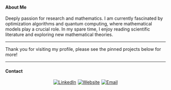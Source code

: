 #### About Me

Deeply passion for research and mathematics. I am currently fascinated by optimization algorithms and quantum computing, where mathematical models play a crucial role. In my spare time, I enjoy reading scientific literature and exploring new mathematical theories.

---

Thank you for visiting my profile, please see the pinned projects below for more!

---


#### Contact

<div
    style="
      display: flex;
      gap: 5px;
      flex-wrap: wrap;
      justify-content: center;
      align-content: center;
    "
  >
    <a href="https://www.linkedin.com/in/anderson-rodrigo-pozzi-a06246186/"
      ><img
        src="https://img.shields.io/badge/LinkedIn-0077B5?style=for-the-badge&logo=linkedin&logoColor=white"
        alt="LinkedIn"
    /></a>
    <a href="https://adeveloper.com.br"
      ><img
        src="https://img.shields.io/badge/website-000000?style=for-the-badge&logo=About.me&logoColor=white"
        alt="Website"
    /></a>
    <a href="mailto:eanderea1@protonmail.com"
      ><img
        src="https://img.shields.io/badge/ProtonMail-8B89CC?style=for-the-badge&logo=protonmail&logoColor=white"
        alt="Email"
    /></a>
  </div>




